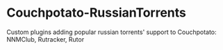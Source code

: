 # Couchpotato-RussianTorrents
Custom plugins adding popular russian torrents' support to Couchpotato: NNMClub, Rutracker, Rutor
